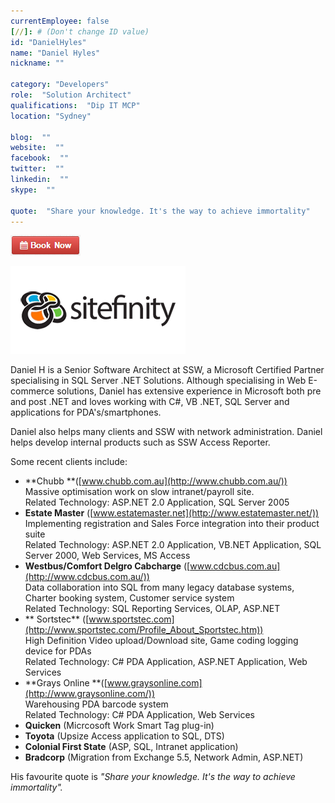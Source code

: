 ```yaml
---
currentEmployee: false
[//]: # (Don't change ID value)
id: "DanielHyles"
name: "Daniel Hyles"
nickname: ""

category: "Developers"
role:  "Solution Architect"
qualifications:  "Dip IT MCP"
location: "Sydney"

blog:  ""
website:  ""
facebook:  ""
twitter:  ""
linkedin:  ""
skype:  ""

quote:  "Share your knowledge. It's the way to achieve immortality"
---
```


 [ ![BookNow.png](./Images/Bio/BookNow.png)](http://veethere.com/With/DanielHyles) 
 

![Sitefinity](./Images/Bio/logo_sitefinity.png) 
   

Daniel H is a Senior Software Architect at SSW, a Microsoft Certified Partner specialising in SQL Server .NET Solutions. Although specialising in Web E-commerce solutions, Daniel has extensive experience in Microsoft both pre and post .NET and loves working with C#, VB .NET, SQL Server and applications for PDA's/smartphones.

Daniel also helps many clients and SSW with network administration. Daniel helps develop internal products such as SSW Access Reporter.

Some recent clients include:

*   **Chubb **([www.chubb.com.au](http://www.chubb.com.au/))  
Massive optimisation work on slow intranet/payroll site.  
Related Technology: ASP.NET 2.0 Application, SQL Server 2005
*   **Estate Master** ([www.estatemaster.net](http://www.estatemaster.net/))  
Implementing registration and Sales Force integration into their product suite  
Related Technology: ASP.NET 2.0 Application, VB.NET Application, SQL Server 2000, Web Services, MS Access
*   **Westbus/Comfort Delgro Cabcharge** ([www.cdcbus.com.au](http://www.cdcbus.com.au/))  
Data collaboration into SQL from many legacy database systems, Charter booking system, Customer service system  
Related Technology: SQL Reporting Services, OLAP, ASP.NET
*   ** Sortstec** ([www.sportstec.com](http://www.sportstec.com/Profile_About_Sportstec.htm))  
High Definition Video upload/Download site, Game coding logging device for PDAs  
Related Technology: C# PDA Application, ASP.NET Application, Web Services
*   **Grays Online **([www.graysonline.com](http://www.graysonline.com/))  
Warehousing PDA barcode system  
Related Technology: C# PDA Application, Web Services
*   **Quicken** (Micrcosoft Work Smart Tag plug-in)
*   **Toyota** (Upsize Access application to SQL, DTS)
*   **Colonial First State** (ASP, SQL, Intranet application)
*   **Bradcorp** (Migration from Exchange 5.5, Network Admin, ASP.NET)

His favourite quote is *"Share your knowledge. It's the way to achieve immortality".*
